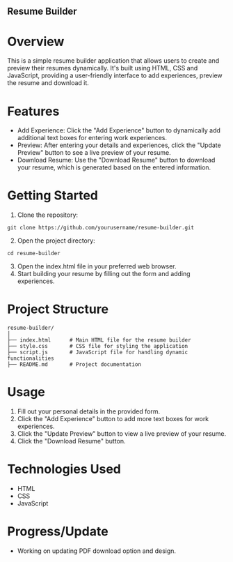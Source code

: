 ## Resume Builder

# Overview
This is a simple resume builder application that allows users to create and preview their resumes dynamically. It's built using HTML, CSS and JavaScript, providing a user-friendly interface to add experiences, preview the resume and download it.

# Features
- Add Experience: Click the "Add Experience" button to dynamically add additional text boxes for entering work experiences.
- Preview: After entering your details and experiences, click the "Update Preview" button to see a live preview of your resume.
- Download Resume: Use the "Download Resume" button to download your resume, which is generated based on the entered information.

# Getting Started

1. Clone the repository:
```
git clone https://github.com/yourusername/resume-builder.git
```
2. Open the project directory:
```
cd resume-builder
```
3. Open the index.html file in your preferred web browser.
4. Start building your resume by filling out the form and adding experiences.

# Project Structure
```
resume-builder/
│
├── index.html      # Main HTML file for the resume builder
├── style.css       # CSS file for styling the application
├── script.js       # JavaScript file for handling dynamic functionalities
├── README.md       # Project documentation
```
# Usage

1. Fill out your personal details in the provided form.
2. Click the "Add Experience" button to add more text boxes for work experiences.
3. Click the "Update Preview" button to view a live preview of your resume.
4. Click the "Download Resume" button. 

# Technologies Used
- HTML
- CSS
- JavaScript

# Progress/Update
- Working on updating PDF download option and design.